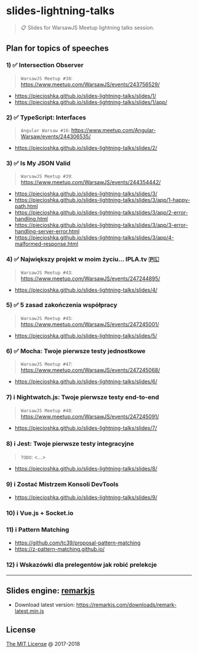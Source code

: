 # slides-lightning-talks

> :clipboard: Slides for WarsawJS Meetup lightning talks session.

## Plan for topics of speeches

### 1) :white_check_mark: Intersection Observer

> `WarsawJS Meetup #38`: <https://www.meetup.com/WarsawJS/events/243756529/>

* <https://piecioshka.github.io/slides-lightning-talks/slides/1/>
* <https://piecioshka.github.io/slides-lightning-talks/slides/1/app/>

### 2) :white_check_mark: TypeScript: Interfaces

> `Angular Warsaw #16`: <https://www.meetup.com/Angular-Warsaw/events/244306535/>

* <https://piecioshka.github.io/slides-lightning-talks/slides/2/>

### 3) :white_check_mark: Is My JSON Valid

> `WarsawJS Meetup #39`: <https://www.meetup.com/WarsawJS/events/244354442/>

* <https://piecioshka.github.io/slides-lightning-talks/slides/3/>
* <https://piecioshka.github.io/slides-lightning-talks/slides/3/app/1-happy-path.html>
* <https://piecioshka.github.io/slides-lightning-talks/slides/3/app/2-error-handling.html>
* <https://piecioshka.github.io/slides-lightning-talks/slides/3/app/3-error-handling-server-error.html>
* <https://piecioshka.github.io/slides-lightning-talks/slides/3/app/4-malformed-response.html>

### 4) :white_check_mark: Największy projekt w moim życiu... IPLA.tv 🇵🇱

> `WarsawJS Meetup #43`: <https://www.meetup.com/WarsawJS/events/247244895/>

* <https://piecioshka.github.io/slides-lightning-talks/slides/4/>

### 5) :white_check_mark: 5 zasad zakończenia współpracy

> `WarsawJS Meetup #45`: <https://www.meetup.com/WarsawJS/events/247245001/>

* <https://piecioshka.github.io/slides-lightning-talks/slides/5/>

### 6) :white_check_mark: Mocha: Twoje pierwsze testy jednostkowe

> `WarsawJS Meetup #47`: <https://www.meetup.com/WarsawJS/events/247245068/>

* <https://piecioshka.github.io/slides-lightning-talks/slides/6/>

### 7) :information_source: Nightwatch.js: Twoje pierwsze testy end-to-end

> `WarsawJS Meetup #48`: <https://www.meetup.com/WarsawJS/events/247245091/>

* <https://piecioshka.github.io/slides-lightning-talks/slides/7/>

### 8) :information_source: Jest: Twoje pierwsze testy integracyjne

> `TODO`: <...>

* <https://piecioshka.github.io/slides-lightning-talks/slides/8/>

### 9) :information_source: Zostać Mistrzem Konsoli DevTools

* <https://piecioshka.github.io/slides-lightning-talks/slides/9/>

### 10) :information_source: Vue.js + Socket.io

### 11) :information_source: Pattern Matching

* <https://github.com/tc39/proposal-pattern-matching>
* <https://z-pattern-matching.github.io/>

### 12) :information_source: Wskazówki dla prelegentów jak robić prelekcje

---

## Slides engine: [remarkjs](http://remarkjs.com)

* Download latest version: <https://remarkjs.com/downloads/remark-latest.min.js>

## License

[The MIT License](http://piecioshka.mit-license.org) @ 2017-2018
